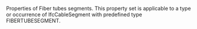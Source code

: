 Properties of Fiber tubes segments. This property set is applicable to a type or occurrence of IfcCableSegment with predefined type FIBERTUBESEGMENT.